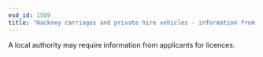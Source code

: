 ```yaml
---
esd_id: 1509
title: "Hackney carriages and private hire vehicles - information from licence applicants"
---
```


A local authority may require information from applicants for licences.

